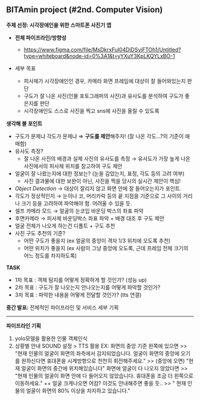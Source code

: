 ## BITAmin project (#2nd. Computer Vision)

**주제 선정: 시각장애인을 위한 스마트폰 사진기 앱**
  - **전체 파이프라인/방향성**
    - https://www.figma.com/file/MsDkrxFuI04DjDSyjFTOh1/Untitled?type=whiteboard&node-id=0%3A1&t=yYXuY3KpLKQYLxBO-1


  - 세부 목표
    - 피사체가 시각장애인인 경우, 카메라 화면 프레임에 대상이 잘 들어와있는지 판단
    - 구도가 잘 나온 사진(인물 포토그래퍼의 사진)과 유사도를 분석하여 구도가 좋은지를 판단
    - 시각장애인도 스스로 사진을 찍고 sns에 사진을 올릴 수 있도록

**생각해 볼 포인트**

- 구도가 문제냐 각도가 문제냐  ⇒  **구도를 제안**해주자! (잘 나온 각도…?의 기준이 애매함)
- 유사도 측정?
    - 잘 나온 사진의 배경과 실제 사진의 유사도를 측정 → 유사도가 가장 높게 나온 사진에서의 피사체 위치를 참고하여 구도 제안
- 얼굴이 잘 나왔는지에 대한 정보는? (눈을 감았는지, 표정, 각도 등의 고려 여부)
    - 사진 결과물에 대한 보완이 아닌, 사진을 찍을 당시의 실시간 제안이 핵심!
- *Object Detection* → 대상이 잘리지 않고 화면 안에 잘 들어오는지가 포인트.
- 각도가 정상적인지 → 눈이나 코, 머리카락 등의 끝 지점을 기준으로 그 사이의 거리나 크기 등을 고려하여 파악해야 함. 어려울 수 있을 듯.
- 셀프 카메라 모드 → 얼굴의 눈코입 바운딩 박스의 좌표 파악
- 후면카메라 → 피사체 바운딩박스 좌표 파악 + 배경 대조 후 구도 제안
- 얼굴 전체가 나오게 하는건 디폴트 + 구도 추천
- 사진 구도 추천의 기준?
    - 어떤 구도가 좋을지 (ex 얼굴의 중앙이 격자 1/3 위치에 오도록 추천)
    - 어떤 위치가 좋을지 (ex 사람이 그냥 중앙에 오도록, 근데 프레임 전체 크기의 어느 정도를 차지하도록) 


**TASK**
- 1차 목표 : 객체 탐지를 어떻게 정확하게 할 것인가? (성능 up)
- 2차 목표 : 구도가 잘 나오는지 안나오는지를 어떻게 파악할 것인가? 
- 3차 목표 : 파악한 내용을 어떻게 전달할 것인가? (tts 연결)


**중간 발표:**
전체적인 파이프라인 및 서비스 세부 기획

---

**파이프라인 기획**
1. yolo모델을 활용한 인물 객체인식
2. 상황별 안내 SOUND 설정 > TTS 활용
   EX: 화면의 중앙 기준 왼쪽에 있으면 >> "현재 인물의 얼굴이 화면의 좌측에서 감지되었습니다. 얼굴이 화면의 중앙에 오기를 원하신다면 휴대폰을 시계방향으로 천천히 회전해주세요." >> (중앙에 오면) "현재 얼굴이 화면의 중간에 위치해있습니다"
   화면에 얼굴이 다 나오지 않았다면 >> "현재 인물의 얼굴이 화면 안에 다 들어오지 않았습니다. 휴대폰을 조금 더 왼쪽으로 이동하세요."
   ++ 얼굴 크게나오면 어캄? 이것도 안내해주면 좋을 듯.. >> " 현재 인물의 얼굴이 화면의 80% 이상을 차지하고 있습니다."
